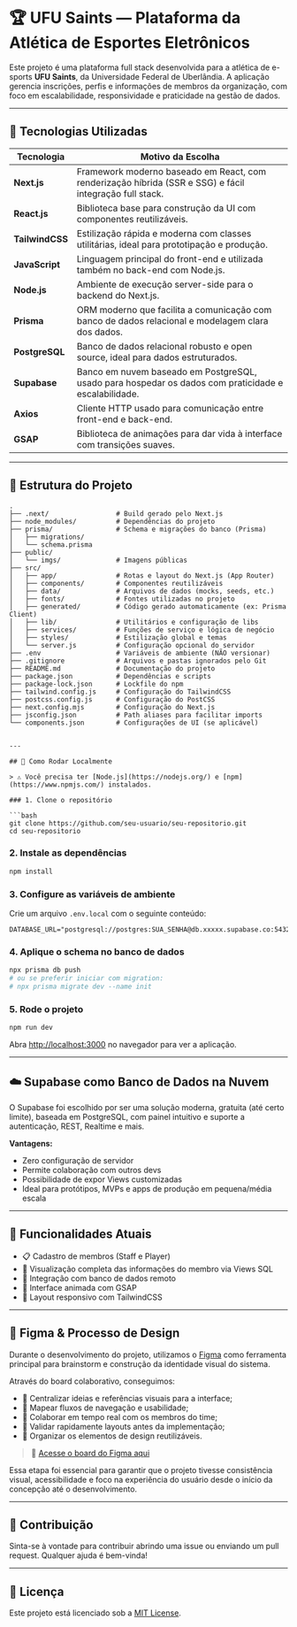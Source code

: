 
# 🏆 UFU Saints — Plataforma da Atlética de Esportes Eletrônicos

Este projeto é uma plataforma full stack desenvolvida para a atlética de e-sports **UFU Saints**, da Universidade Federal de Uberlândia. A aplicação gerencia inscrições, perfis e informações de membros da organização, com foco em escalabilidade, responsividade e praticidade na gestão de dados.

---

## 🚀 Tecnologias Utilizadas

| Tecnologia     | Motivo da Escolha |
|----------------|------------------|
| **Next.js**     | Framework moderno baseado em React, com renderização híbrida (SSR e SSG) e fácil integração full stack. |
| **React.js**    | Biblioteca base para construção da UI com componentes reutilizáveis. |
| **TailwindCSS** | Estilização rápida e moderna com classes utilitárias, ideal para prototipação e produção. |
| **JavaScript**  | Linguagem principal do front-end e utilizada também no back-end com Node.js. |
| **Node.js**     | Ambiente de execução server-side para o backend do Next.js. |
| **Prisma**      | ORM moderno que facilita a comunicação com banco de dados relacional e modelagem clara dos dados. |
| **PostgreSQL**  | Banco de dados relacional robusto e open source, ideal para dados estruturados. |
| **Supabase**    | Banco em nuvem baseado em PostgreSQL, usado para hospedar os dados com praticidade e escalabilidade. |
| **Axios**       | Cliente HTTP usado para comunicação entre front-end e back-end. |
| **GSAP**        | Biblioteca de animações para dar vida à interface com transições suaves. |

---

## 🧱 Estrutura do Projeto

```plaintext
.
├── .next/                 # Build gerado pelo Next.js
├── node_modules/          # Dependências do projeto
├── prisma/                # Schema e migrações do banco (Prisma)
│   ├── migrations/
│   └── schema.prisma
├── public/
│   └── imgs/              # Imagens públicas
├── src/
│   ├── app/               # Rotas e layout do Next.js (App Router)
│   ├── components/        # Componentes reutilizáveis
│   ├── data/              # Arquivos de dados (mocks, seeds, etc.)
│   ├── fonts/             # Fontes utilizadas no projeto
│   ├── generated/         # Código gerado automaticamente (ex: Prisma Client)
│   ├── lib/               # Utilitários e configuração de libs
│   ├── services/          # Funções de serviço e lógica de negócio
│   ├── styles/            # Estilização global e temas
│   └── server.js          # Configuração opcional do servidor
├── .env                   # Variáveis de ambiente (NÃO versionar)
├── .gitignore             # Arquivos e pastas ignorados pelo Git
├── README.md              # Documentação do projeto
├── package.json           # Dependências e scripts
├── package-lock.json      # Lockfile do npm
├── tailwind.config.js     # Configuração do TailwindCSS
├── postcss.config.js      # Configuração do PostCSS
├── next.config.mjs        # Configuração do Next.js
├── jsconfig.json          # Path aliases para facilitar imports
└── components.json        # Configurações de UI (se aplicável)


---

## 🧪 Como Rodar Localmente

> ⚠️ Você precisa ter [Node.js](https://nodejs.org/) e [npm](https://www.npmjs.com/) instalados.

### 1. Clone o repositório

```bash
git clone https://github.com/seu-usuario/seu-repositorio.git
cd seu-repositorio
```

### 2. Instale as dependências

```bash
npm install
```

### 3. Configure as variáveis de ambiente

Crie um arquivo `.env.local` com o seguinte conteúdo:

```env
DATABASE_URL="postgresql://postgres:SUA_SENHA@db.xxxxx.supabase.co:5432/postgres"
```

### 4. Aplique o schema no banco de dados

```bash
npx prisma db push
# ou se preferir iniciar com migration:
# npx prisma migrate dev --name init
```

### 5. Rode o projeto

```bash
npm run dev
```

Abra [http://localhost:3000](http://localhost:3000) no navegador para ver a aplicação.

---

## ☁️ Supabase como Banco de Dados na Nuvem

O Supabase foi escolhido por ser uma solução moderna, gratuita (até certo limite), baseada em PostgreSQL, com painel intuitivo e suporte a autenticação, REST, Realtime e mais.

**Vantagens:**
- Zero configuração de servidor
- Permite colaboração com outros devs
- Possibilidade de expor Views customizadas
- Ideal para protótipos, MVPs e apps de produção em pequena/média escala

---

## 📄 Funcionalidades Atuais

- 📋 Cadastro de membros (Staff e Player)
- 🧍 Visualização completa das informações do membro via Views SQL
- 📩 Integração com banco de dados remoto
- 🎨 Interface animada com GSAP
- 📱 Layout responsivo com TailwindCSS

---

## 🎨 Figma & Processo de Design

Durante o desenvolvimento do projeto, utilizamos o [Figma](https://www.figma.com/board/c0S0V92jKQYpnjRlesbVEE/Saints-%7Bdev%7D?node-id=0-1&p=f&t=tHm7P8ce8QXYZz2W-0) como ferramenta principal para brainstorm e construção da identidade visual do sistema.

Através do board colaborativo, conseguimos:

- 📌 Centralizar ideias e referências visuais para a interface;
- 🧠 Mapear fluxos de navegação e usabilidade;
- 👥 Colaborar em tempo real com os membros do time;
- 🎯 Validar rapidamente layouts antes da implementação;
- 🧩 Organizar os elementos de design reutilizáveis.

> 🔗 [Acesse o board do Figma aqui](https://www.figma.com/board/c0S0V92jKQYpnjRlesbVEE/Saints-%7Bdev%7D?node-id=0-1&p=f&t=tHm7P8ce8QXYZz2W-0)

Essa etapa foi essencial para garantir que o projeto tivesse consistência visual, acessibilidade e foco na experiência do usuário desde o início da concepção até o desenvolvimento.


---

## 🤝 Contribuição

Sinta-se à vontade para contribuir abrindo uma issue ou enviando um pull request. Qualquer ajuda é bem-vinda!

---

## 📄 Licença

Este projeto está licenciado sob a [MIT License](LICENSE).

